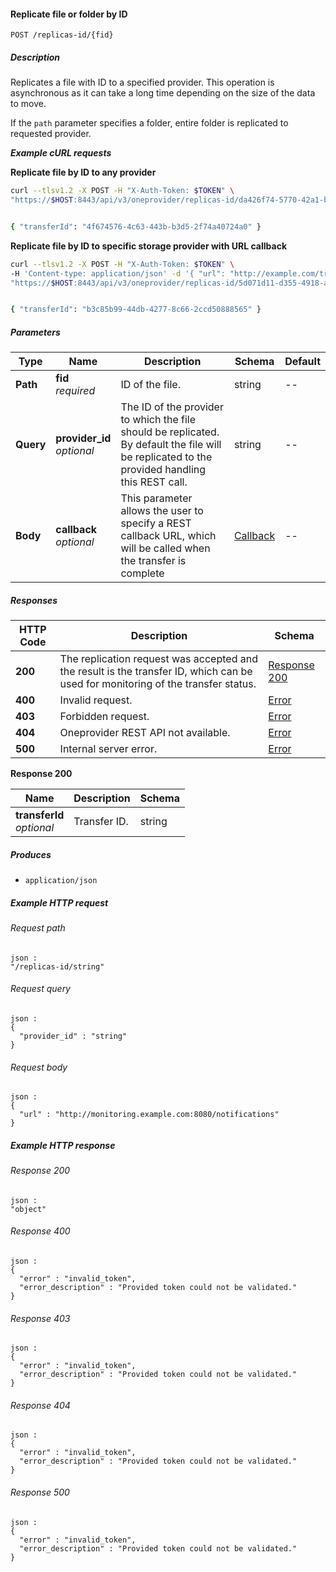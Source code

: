 
<a name="replicate_file_by_id"></a>
#### Replicate file or folder by ID
```
POST /replicas-id/{fid}
```


##### Description
Replicates a file with ID to a specified provider. This operation is asynchronous as it can take a long time depending on the size of the data to move.

If the `path` parameter specifies a folder, entire folder is replicated to requested provider.

***Example cURL requests***

**Replicate file by ID to any provider**
```bash
curl --tlsv1.2 -X POST -H "X-Auth-Token: $TOKEN" \
"https://$HOST:8443/api/v3/oneprovider/replicas-id/da426f74-5770-42a1-b799-354a3c4c154b"


{ "transferId": "4f674576-4c63-443b-b3d5-2f74a40724a0" }
```

**Replicate file by ID to specific storage provider with URL callback**
```bash
curl --tlsv1.2 -X POST -H "X-Auth-Token: $TOKEN" \
-H 'Content-type: application/json' -d '{ "url": "http://example.com/transfer_complete" }' \
"https://$HOST:8443/api/v3/oneprovider/replicas-id/5d071d11-d355-4918-ade3-dd255b91547d?provider_id=7a0d2c4d-aa00-43df-9e96-cac98b2816bb"


{ "transferId": "b3c85b99-44db-4277-8c66-2ccd50888565" }
```


##### Parameters

|Type|Name|Description|Schema|Default|
|---|---|---|---|---|
|**Path**|**fid**  <br>*required*|ID of the file.|string|--|
|**Query**|**provider_id**  <br>*optional*|The ID of the provider to which the file should be replicated. By default the file will be replicated to the provided handling this REST call.|string|--|
|**Body**|**callback**  <br>*optional*|This parameter allows the user to specify a REST callback URL, which will be called when the transfer is complete|[Callback](../definitions/Callback.md#callback)|--|


##### Responses

|HTTP Code|Description|Schema|
|---|---|---|
|**200**|The replication request was accepted and the result is the transfer ID, which can be used for monitoring of the transfer status.|[Response 200](#replicate_file_by_id-response-200)|
|**400**|Invalid request.|[Error](../definitions/Error.md#error)|
|**403**|Forbidden request.|[Error](../definitions/Error.md#error)|
|**404**|Oneprovider REST API not available.|[Error](../definitions/Error.md#error)|
|**500**|Internal server error.|[Error](../definitions/Error.md#error)|

<a name="replicate_file_by_id-response-200"></a>
**Response 200**

|Name|Description|Schema|
|---|---|---|
|**transferId**  <br>*optional*|Transfer ID.|string|


##### Produces

* `application/json`


##### Example HTTP request

###### Request path
```
json :
"/replicas-id/string"
```


###### Request query
```
json :
{
  "provider_id" : "string"
}
```


###### Request body
```
json :
{
  "url" : "http://monitoring.example.com:8080/notifications"
}
```


##### Example HTTP response

###### Response 200
```
json :
"object"
```


###### Response 400
```
json :
{
  "error" : "invalid_token",
  "error_description" : "Provided token could not be validated."
}
```


###### Response 403
```
json :
{
  "error" : "invalid_token",
  "error_description" : "Provided token could not be validated."
}
```


###### Response 404
```
json :
{
  "error" : "invalid_token",
  "error_description" : "Provided token could not be validated."
}
```


###### Response 500
```
json :
{
  "error" : "invalid_token",
  "error_description" : "Provided token could not be validated."
}
```



